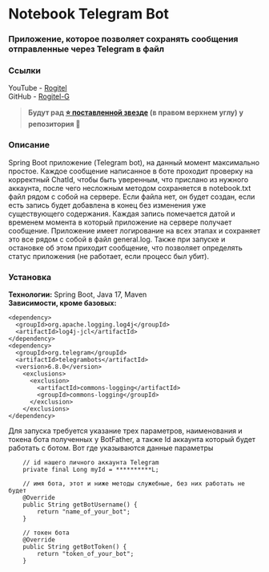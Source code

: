 # Notebook Telegram Bot
### Приложение, которое позволяет сохранять сообщения отправленные через Telegram в файл

### Ссылки 
YouTube - [Rogitel](https://www.youtube.com/@Rogitel)   
GitHub - [Rogitel-G](https://github.com/Rogitel-G)
>**Будут рад [⭐ поставленной звезде](https://github.com/Rogitel-G/notebook/stargazers) (в правом верхнем углу) у репозитория 🙂**

### Описание
Spring Boot приложение (Telegram bot), на данный момент максимально простое. Каждое сообщение написанное в боте проходит проверку на корректный ChatId, 
чтобы быть уверенным, что прислано из нужного аккаунта, после чего несложным методом сохраняется в notebook.txt файл рядом с собой на сервере. 
Если файла нет, он будет создан, если есть запись будет добавлена в конец без изменения уже существующего содержания. 
Каждая запись помечается датой и временем момента в который приложение на сервере получает сообщение.
Приложение имеет логирование на всех этапах и сохраняет это все рядом с собой в файл general.log.
Также при запуске и остановке об этом приходит сообщение, что позволяет определять статус приложения (не работает, если процесс был убит).

### Установка
**Технологии:** Spring Boot, Java 17, Maven   
**Зависимости, кроме базовых:** 
```
<dependency>
  <groupId>org.apache.logging.log4j</groupId>
  <artifactId>log4j-jcl</artifactId>
</dependency>
<dependency>
  <groupId>org.telegram</groupId>
  <artifactId>telegrambots</artifactId>
  <version>6.8.0</version>
    <exclusions>
      <exclusion>
        <artifactId>commons-logging</artifactId>
        <groupId>commons-logging</groupId>
      </exclusion>
    </exclusions>
</dependency>
```

Для запуска требуется указание трех параметров, наименования и токена бота полученных у BotFather, а также Id аккаунта который будет работать с ботом. 
Вот где указываются данные параметры 
```
    // id нашего личного аккаунта Telegram
    private final Long myId = **********L;
    
    // имя бота, этот и ниже методы служебные, без них работать не будет
    @Override
    public String getBotUsername() {
        return "name_of_your_bot";
    }

    // токен бота
    @Override
    public String getBotToken() {
        return "token_of_your_bot";
    }
```
